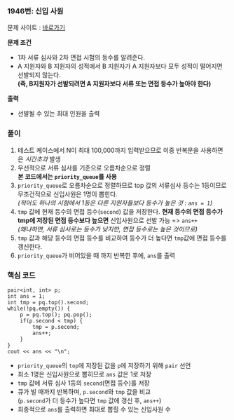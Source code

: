 ### 1946번: 신입 사원

문제 사이트 : [바로가기](https://www.acmicpc.net/problem/1946)

**문제 조건**
- 1차 서류 심사와 2차 면접 시험의 등수를 알려준다.
- A 지원자와 B 지원자의 성적에서 B 지원자가 A 지원자보다 모두 성적이 떨어지면 선발되지 않는다.  
**(즉, B지원자가 선발되려면 A 지원자보다 서류 또는 면접 등수가 높아야 한다)**

**출력**  
- 선발될 수 있는 최대 인원을 출력

### 풀이
1. 테스트 케이스에서 N이 최대 100,000까지 입력받으므로 이중 반복문을 사용하면은 _시간초과_ 발생
2. 우선적으로 서류 심사를 기준으로 오름차순으로 정렬  
**본 코드에서는 `priority_queue`를 사용**
3. `priority_queue`로 오름차순으로 정렬하므로 top 값의 서류심사 등수는 1등이므로 무조건적으로 신입사원은 1명이 뽑힌다.  
_(적어도 하나의 시험에서 1등은 다른 지원자들보다 등수가 높은 것 : `ans = 1`)_
4. `tmp` 값에 현재 등수의 면접 등수(`second`) 값을 저장한다. **현재 등수의 면접 등수가 tmp에 저장된 면접 등수보다 높으면** 신입사원으로 선발 가능 => `ans++`    
_(왜냐하면, 서류 심사로는 등수가 낮지만, 면접 등수로는 높은 것이므로)_
5. `tmp` 값과 해당 등수의 면접 등수를 비교하여 등수가 더 높다면 `tmp`값에 면접 등수를 갱신한다.
6. `priority_queue`가 비어있을 때 까지 반복한 후에, `ans`를 출력 

### 핵심 코드
```
pair<int, int> p;
int ans = 1;
int tmp = pq.top().second;
while(!pq.empty()) {
    p = pq.top(); pq.pop();
    if(p.second < tmp) {
        tmp = p.second;
        ans++;
    }
}
cout << ans << "\n";
```
- `priority_queue`의 `top`에 저장된 값을 `p`에 저장하기 위해 `pair` 선언
- 최소 1명은 신입사원으로 뽑히므로 `ans` 값은 1로 저장
- `tmp` 값에 서류 심사 1등의 `second`(면접 등수)를 저장
- 큐가 빌 때까지 반복하며, `p.second`와 `tmp` 값을 비교  
(`p.second`가 더 등수가 높다면 `tmp` 값에 갱신 후, `ans++`)
- 최종적으로 `ans`를 출력하면 최대로 뽑힐 수 있는 신입사원 수